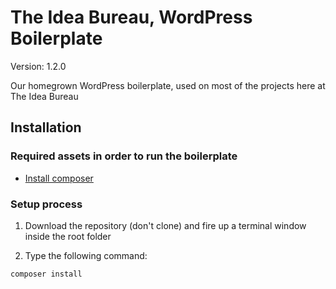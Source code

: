 # The Idea Bureau, WordPress Boilerplate

Version: 1.2.0

Our homegrown WordPress boilerplate, used on most of the projects here at The Idea Bureau

## **Installation**

### Required assets in order to run the boilerplate

- [Install composer](https://getcomposer.org/doc/00-intro.md)

### Setup process

1. Download the repository (don't clone) and fire up a terminal window inside the root folder

2. Type the following command:

```
composer install
```
